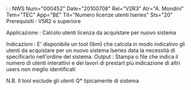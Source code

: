  :  : NWS Num="000452" Date="20100708" Rel="V2R3" Atr="A. Mondini" Tem="TEC" App="B£" Tit="Numero licenze utenti Iseries" Sts="20"
Prerequisiti :  V5R2 o superiore

Applicazione :  Calcolo utenti licenza da acquistare per nuovo sistema

Indicazioni :  E' disponibile un tool (Ibm) che calcola in modo indicativo gli utenti da acquistare per un nuovo sistema Iseries data la necessità di specificarlo nell'ordine del sistema.
Output :  Stampa o file che indica il numero di utenti interattivi e dei lavori di prestart più 
indicazione di altri users non meglio identificati

N.B. Il tool esclude gli utenti Q* tipicamente di sistema
